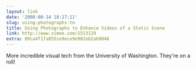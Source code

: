 ```yaml
---
layout: link
date: '2008-08-14 18:17:11'
slug: using-photographs-to
title: Using Photographs to Enhance Videos of a Static Scene
link: http://www.vimeo.com/1513129
extra: 09ca4f1fa855ce9ece9e982eb2ab9046
---
```


More incredible visual tech from the University of Washington. They're on a roll!